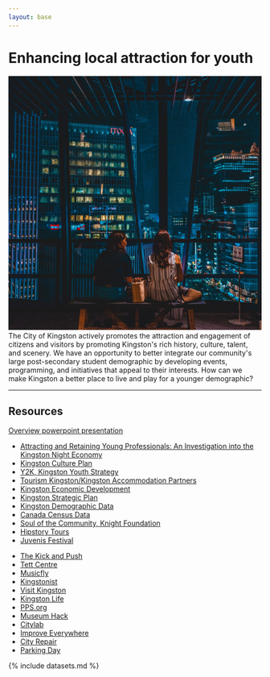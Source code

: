 ```yaml
---
layout: base
---
```


# Enhancing local attraction for youth

<div class="row">
<span class="image left"><img src="images/nightlife.jpg" alt="" /></span>
The City of Kingston actively promotes the attraction and engagement of citizens 
and visitors by promoting Kingston's rich history, culture, talent, and scenery. 
We have an opportunity to better integrate our community's 
large post-secondary student demographic 
by developing events, programming, and initiatives that appeal to their interests. 
How can we make Kingston a better place to live and play for a younger demographic?
</div>

--------------------------------------------

## Resources

[Overview powerpoint presentation](/files/enhancing-attractions.pptx)

<div class="row">
    <div class="6u 12u$(medium)">
        <ul>
            <li><a href="http://business.kingstoncanada.com/en/resourcesGeneral/Innovation_Kingston/Attracting-and-Retaining-Young-Professionals-2.pdf">Attracting and Retaining Young Professionals: An Investigation into the Kingston Night Economy</a></li>
            <li><a href="https://www.cityofkingston.ca/documents/10180/14469/Plan_KingstonCulturePlan_2010.pdf/e5a2c4ec-3de7-4186-b533-32b8b1061ce4">Kingston Culture Plan</a></li>
            <li><a href="https://kingstonyouth.ca">Y2K, Kingston Youth Strategy</a></li>
            <li><a href="http://www.visitkingston.ca/">Tourism Kingston/Kingston Accommodation Partners</a></li>
            <li><a href="http://business.kingstoncanada.com/en/index.asp">Kingston Economic Development</a></li>
            <li><a href="https://www.cityofkingston.ca/apps/councilpriorities/">Kingston Strategic Plan</a></li>
            <li><a href="http://business.kingstoncanada.com/en/statistics/demographics.asp">Kingston Demographic Data</a></li>
            <li><a href="http://www12.statcan.gc.ca/census-recensement/2016/dp-pd/prof/index.cfm?Lang=E">Canada Census Data</a></li>
            <li><a href="https://knightfoundation.org/sotc/">Soul of the Community, Knight Foundation</a></li>
            <li><a href="https://www.hipstorytours.com/">Hipstory Tours</a></li>
            <li><a href="http://www.juvenisfestival.ca/">Juvenis Festival</a></li>
        </ul>
    </div>
    <div class="6u$ 12u$(medium)">
        <ul>
            <li><a href="http://thekickandpush.com/">The Kick and Push</a></li>
            <li><a href="https://www.tettcentre.org/">Tett Centre</a></li>
            <li><a href="http://musicfly.ca/">Musicfly</a></li>
            <li><a href="http://www.kingstonist.com/">Kingstonist</a></li>
            <li><a href="http://www.visitkingston.ca/">Visit Kingston</a></li>
            <li><a href="http://www.kingstonlife.ca/">Kingston Life</a></li>
            <li><a href="https://www.pps.org/">PPS.org</a></li>
            <li><a href="https://museumhack.com/">Museum Hack</a></li>
            <li><a href="https://www.citylab.com/design/2012/03/guide-tactical-urbanism/1387/">Citylab</a></li>
            <li><a href="https://improveverywhere.com/">Improve Everywhere</a></li>
            <li><a href="http://www.cityrepair.org/">City Repair</a></li>
            <li><a href="http://parkingday.org/">Parking Day</a></li>
        </ul>
    </div>
</div>

{% include datasets.md %}
